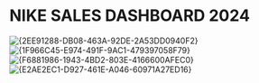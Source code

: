 # **NIKE SALES DASHBOARD 2024**
![{2EE91288-DB08-463A-92DE-2A53DD0940F2}](https://github.com/user-attachments/assets/0ac995e8-31ca-4106-9b50-d0de0a5b79dd)
![{1F966C45-E974-491F-9AC1-479397058F79}](https://github.com/user-attachments/assets/264e45f6-78be-4309-a36b-e4ca35760710)
![{F6881986-1943-4BD2-803E-4166600AFEC0}](https://github.com/user-attachments/assets/8f8bb995-e3e5-4a9d-9c30-9336cc879460)
![{E2AE2EC1-D927-461E-A046-60971A27ED16}](https://github.com/user-attachments/assets/8af6942e-fba1-4429-b3ea-84e39587c619)
